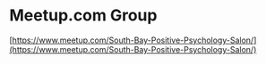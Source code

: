 # Meetup.com Group

[https://www.meetup.com/South-Bay-Positive-Psychology-Salon/](https://www.meetup.com/South-Bay-Positive-Psychology-Salon/)
